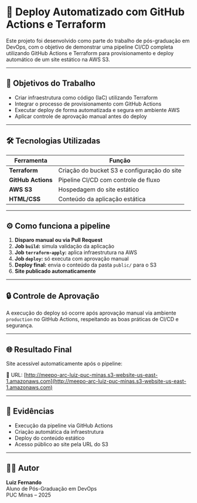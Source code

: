 # 🚀 Deploy Automatizado com GitHub Actions e Terraform

Este projeto foi desenvolvido como parte do trabalho de pós-graduação em DevOps, com o objetivo de demonstrar uma pipeline CI/CD completa utilizando GitHub Actions e Terraform para provisionamento e deploy automático de um site estático na AWS S3.

---

## 📌 Objetivos do Trabalho

- Criar infraestrutura como código (IaC) utilizando Terraform
- Integrar o processo de provisionamento com GitHub Actions
- Executar deploy de forma automatizada e segura em ambiente AWS
- Aplicar controle de aprovação manual antes do deploy

---

## 🛠️ Tecnologias Utilizadas

| Ferramenta     | Função                              |
|----------------|-------------------------------------|
| **Terraform**  | Criação do bucket S3 e configuração do site |
| **GitHub Actions** | Pipeline CI/CD com controle de fluxo |
| **AWS S3**      | Hospedagem do site estático         |
| **HTML/CSS**    | Conteúdo da aplicação estática       |

---

## ⚙️ Como funciona a pipeline

1. **Disparo manual ou via Pull Request**
2. **Job `build`:** simula validação da aplicação
3. **Job `terraform-apply`:** aplica infraestrutura na AWS
4. **Job `deploy`:** só executa com aprovação manual
5. **Deploy final:** envia o conteúdo da pasta `public/` para o S3
6. **Site publicado automaticamente**

---

## 🔒 Controle de Aprovação

A execução do deploy só ocorre após aprovação manual via ambiente `production` no GitHub Actions, respeitando as boas práticas de CI/CD e segurança.

---

## 🌐 Resultado Final

Site acessível automaticamente após o pipeline:

📎 URL: [http://meepo-arc-luiz-puc-minas.s3-website-us-east-1.amazonaws.com](http://meepo-arc-luiz-puc-minas.s3-website-us-east-1.amazonaws.com)

---

## 📸 Evidências

- Execução da pipeline via GitHub Actions
- Criação automática da infraestrutura
- Deploy do conteúdo estático
- Acesso público ao site pela URL do S3

---

## 👨‍💻 Autor

**Luiz Fernando**  
Aluno de Pós-Graduação em DevOps  
PUC Minas – 2025
